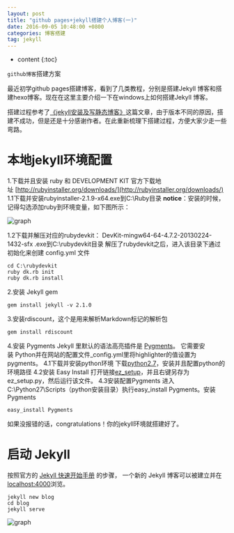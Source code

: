 ```yaml
---
layout: post
title: "github pages+jekyll搭建个人博客(一)"
date: 2016-09-05 10:48:00 +0800 
categories: 博客搭建
tag: jekyll
---
```

* content
{:toc}

`github博客`搭建方案

<!-- more -->

最近初学github  pages搭建博客，看到了几类教程，分别是搭建Jekyll 博客和搭建hexo博客。现在在这里主要介绍一下在windows上如何搭建Jekyll 博客。

搭建过程参考了[《jekyll安装及写静态博客》](http://www.tuicool.com/articles/7Vz6BzJ)这篇文章，由于版本不同的原因，搭建不成功，但是还是十分感谢作者。在此重新梳理下搭建过程，方便大家少走一些弯路。
# 本地jekyll环境配置
1.下载并且安装 ruby 和 DEVELOPMENT KIT
官方下载地址 [http://rubyinstaller.org/downloads/](http://rubyinstaller.org/downloads/)
1.1下载并安装rubyinstaller-2.1.9-x64.exe到C:\Ruby目录
**notice**：安装的时候，记得勾选添加ruby到环境变量，如下图所示：

![graph](hanbingtan.github.io/pic/博客搭建/jekyll-success.png)

1.2下载并解压对应的rubydevkit： DevKit-mingw64-64-4.7.2-20130224-1432-sfx .exe到C:\rubydevkit目录
解压了rubydevkit之后，进入该目录下通过初始化来创建 config.yml 文件
```
cd C:\rubydevkit
ruby dk.rb init
ruby dk.rb install
```
2.安装 Jekyll gem
```
gem install jekyll -v 2.1.0
```
3.安装rdiscount，这个是用来解析Markdown标记的解析包
```
gem install rdiscount
```
4.安装 Pygments
Jekyll 里默认的语法高亮插件是 [Pygments](http://pygments.org/)。 它需要安装 Python并在网站的配置文件_config.yml里将highlighter的值设置为pygments。
4.1下载并安装python环境
下载[python2.7](https://www.python.org/downloads/)，安装并且配置python的环境路径
4.2安装 Easy Install
打开链接[ez_setup](https://bootstrap.pypa.io/ez_setup.py)，并且右键另存为ez_setup.py，然后运行该文件。
4.3安装配置Pygments
进入C:\Python27\Scripts（python安装目录）执行easy_install Pygments。安装Pygments
```
easy_install Pygments
```
如果没报错的话，congratulations！你的jekyll环境就搭建好了。

# 启动 Jekyll
按照官方的 [Jekyll 快速开始手册](http://jekyllrb.com/docs/quickstart/) 的步骤， 一个新的 Jekyll 博客可以被建立并在[localhost:4000](http://localhost:4000/)浏览。
```
jekyll new blog
cd blog
jekyll serve
```

![graph](hanbingtan.github.io/pic/博客搭建/jekyll-success.png)
